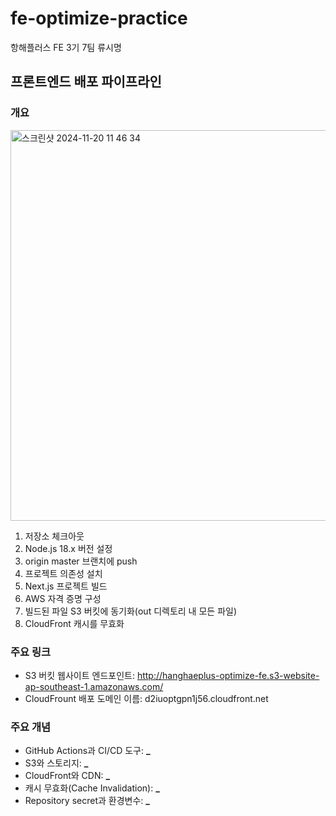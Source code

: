 # fe-optimize-practice

항해플러스 FE 3기 7팀 류시명

## 프론트엔드 배포 파이프라인

### 개요

<img width="625" alt="스크린샷 2024-11-20 11 46 34" src="https://github.com/user-attachments/assets/c9ecd8d8-ab9f-4c9b-af01-76ff1e509810">

1. 저장소 체크아웃
2. Node.js 18.x 버전 설정
3. origin master 브랜치에 push
4. 프로젝트 의존성 설치
5. Next.js 프로젝트 빌드
6. AWS 자격 증명 구성
7. 빌드된 파일 S3 버킷에 동기화(out 디렉토리 내 모든 파일)
8. CloudFront 캐시를 무효화

### 주요 링크

- S3 버킷 웹사이트 엔드포인트: http://hanghaeplus-optimize-fe.s3-website-ap-southeast-1.amazonaws.com/
- CloudFrount 배포 도메인 이름: d2iuoptgpn1j56.cloudfront.net

### 주요 개념

- GitHub Actions과 CI/CD 도구: ****\_****
- S3와 스토리지: ****\_****
- CloudFront와 CDN: ****\_****
- 캐시 무효화(Cache Invalidation): ****\_****
- Repository secret과 환경변수: ****\_****
